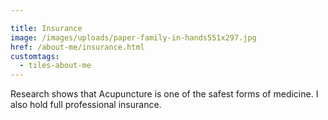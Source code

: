 ```yaml
---

title: Insurance
image: /images/uploads/paper-family-in-hands551x297.jpg
href: /about-me/insurance.html
customtags:
  - tiles-about-me
---
```

Research shows that Acupuncture is one of the safest forms of medicine.  I also hold full professional insurance.